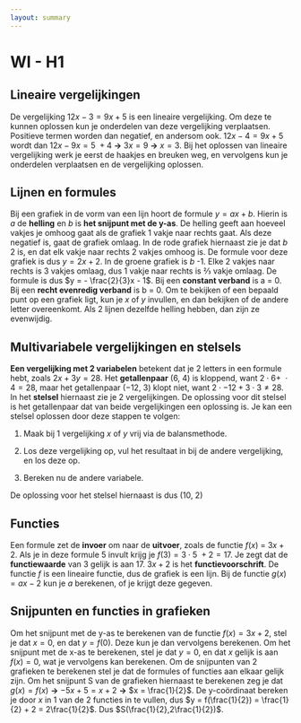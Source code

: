 ```yaml
---
layout: summary
---
```


# WI - H1

## Lineaire vergelijkingen

De vergelijking $12x - 3 = 9x + 5$ is een lineaire vergelijking. Om deze te kunnen oplossen kun je onderdelen van deze vergelijking verplaatsen. Positieve termen worden dan negatief, en andersom ook. $12x - 4 = 9x + 5$ wordt dan $12x - 9x = 5\  + 4$ **→** $3x = 9$ **→** $x = 3$. Bij het oplossen van lineaire vergelijking werk je eerst de haakjes en breuken weg, en vervolgens kun je onderdelen verplaatsen en de vergelijking oplossen.

## Lijnen en formules

Bij een grafiek in de vorm van een lijn hoort de formule $y = ax + b$. Hierin is *a* de **helling** en *b* is **het snijpunt met de y-as**. De helling geeft aan hoeveel vakjes je omhoog gaat als de grafiek 1 vakje naar rechts gaat. Als deze negatief is, gaat de grafiek omlaag. In de rode grafiek hiernaast zie je dat *b* 2 is, en dat elk vakje naar rechts 2 vakjes omhoog is. De formule voor deze grafiek is dus $y = 2x + 2$. In de groene grafiek is *b* -1. Elke 2 vakjes naar rechts is 3 vakjes omlaag, dus 1 vakje naar rechts is ⅔ vakje omlaag. De formule is dus $y = - \frac{2}{3}x - 1$. Bij een **constant verband** is a = 0. Bij een **recht evenredig verband** is b = 0. Om te bekijken of een bepaald punt op een grafiek ligt, kun je *x* of *y* invullen, en dan bekijken of de andere letter overeenkomt. Als 2 lijnen dezelfde helling hebben, dan zijn ze evenwijdig.

## Multivariabele vergelijkingen en stelsels

**Een vergelijking met 2 variabelen** betekent dat je 2 letters in een formule hebt, zoals $2x + 3y = 28$. Het **getallenpaar** $(6,\ 4)$ is kloppend, want $2 \cdot 6 + \  \cdot 4 = 28$, maar het getallenpaar $( - 12,\ 3)$ klopt niet, want $2 \cdot - 12 + 3 \cdot 3 \neq 28$. In het **stelsel** hiernaast zie je 2 vergelijkingen. De oplossing voor dit stelsel is het getallenpaar dat van beide vergelijkingen een oplossing is. Je kan een stelsel oplossen door deze stappen te volgen:

1. Maak bij 1 vergelijking *x* of *y* vrij via de balansmethode.

2. Los deze vergelijking op, vul het resultaat in bij de andere vergelijking, en los deze op.

3. Bereken nu de andere variabele.

De oplossing voor het stelsel hiernaast is dus (10, 2)

## Functies

Een formule zet de **invoer** om naar de **uitvoer**, zoals de functie $f(x)\  = \ 3x + 2$. Als je in deze formule 5 invult krijg je $f(3) = 3 \cdot 5\  + 2 = 17$. Je zegt dat de **functiewaarde** van 3 gelijk is aan 17. $3x + 2$ is het **functievoorschrift**. De functie $f$ is een lineaire functie, dus de grafiek is een lijn. Bij de functie $g(x) = ax - 2$ kun je $a$ berekenen, of je krijgt deze gegeven.

## Snijpunten en functies in grafieken

Om het snijpunt met de y-as te berekenen van de functie $f(x) = 3x + 2$, stel je dat $x = 0$, en dat $y = f(0)$. Deze kun je dan vervolgens berekenen. Om het snijpunt met de x-as te berekenen, stel je dat $y = 0$, en dat $x$ gelijk is aan $f(x) = 0$, wat je vervolgens kan berekenen. Om de snijpunten van 2 grafieken te berekenen stel je dat de formules of functies aan elkaar gelijk zijn. Om het snijpunt S van de grafieken hiernaast te berekenen zeg je dat $g(x) = f(x)$ **→** $- 5x + 5 = x + 2$ **→** $x = \frac{1}{2}$. De y-coördinaat bereken je door $x$ in 1 van de 2 functies in te vullen, dus $y = f(\frac{1}{2}) = \frac{1}{2} + 2 = 2\frac{1}{2}$. Dus $S(\frac{1}{2},2\frac{1}{2})$.
